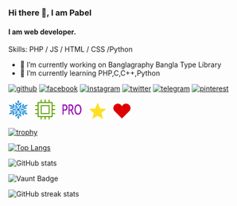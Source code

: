 ### Hi there 👋, I am Pabel
####  I am web developer. 

Skills: PHP / JS / HTML / CSS /Python

- 🔭 I’m currently working on Banglagraphy Bangla Type Library  
- 🌱 I’m currently learning PHP,C,C++,Python  


[<img src='https://cdn.jsdelivr.net/npm/simple-icons@3.0.1/icons/github.svg' alt='github' height='40'>](https://github.com/itspabel)  [<img src='https://cdn.jsdelivr.net/npm/simple-icons@3.0.1/icons/facebook.svg' alt='facebook' height='40'>](https://www.facebook.com/tasfiqulalampabel )  [<img src='https://cdn.jsdelivr.net/npm/simple-icons@3.0.1/icons/instagram.svg' alt='instagram' height='40'>](https://www.instagram.com/tasfiqul_alam_pabel/)  [<img src='https://cdn.jsdelivr.net/npm/simple-icons@3.0.1/icons/twitter.svg' alt='twitter' height='40'>](https://twitter.com/tasfiqul_alam)  [<img src='https://cdn.jsdelivr.net/npm/simple-icons@3.0.1/icons/telegram.svg' alt='telegram' height='40'>](t.me/tasfiqulalampabel)  [<img src='https://cdn.jsdelivr.net/npm/simple-icons@3.0.1/icons/pinterest.svg' alt='pinterest' height='40'>](pinterest.com/tasfiqulalampabel)  

<a href='https://archiveprogram.github.com/'><img src='https://raw.githubusercontent.com/acervenky/animated-github-badges/master/assets/acbadge.gif' width='40' height='40'></a> <a href='https://docs.github.com/en/developers'><img src='https://raw.githubusercontent.com/acervenky/animated-github-badges/master/assets/devbadge.gif' width='40' height='40'></a> <a href='https://github.com/pricing'><img src='https://raw.githubusercontent.com/acervenky/animated-github-badges/master/assets/pro.gif' width='40' height='40'></a> <a href='https://stars.github.com/'><img src='https://raw.githubusercontent.com/acervenky/animated-github-badges/master/assets/starbadge.gif' width='35' height='35'></a> <a href='https://docs.github.com/en/github/supporting-the-open-source-community-with-github-sponsors'><img src='https://raw.githubusercontent.com/acervenky/animated-github-badges/master/assets/sponsorbadge.gif' width='35' height='35'></a> 

[![trophy](https://github-profile-trophy.vercel.app/?username=itspabel)](https://github.com/ryo-ma/github-profile-trophy)

[![Top Langs](https://github-readme-stats.vercel.app/api/top-langs/?username=itspabel)](https://github.com/anuraghazra/github-readme-stats)

![GitHub stats](https://github-readme-stats.vercel.app/api?username=itspabel&show_icons=true)  

![Vaunt Badge](https://api.vaunt.dev/v1/github/entities/itspabel/contributions?format=svg&private=false)  

![GitHub streak stats](https://streak-stats.demolab.com/?user=itspabel)  

